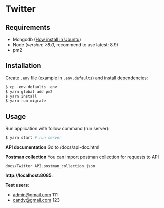 # Twitter

## Requirements
- Mongodb ([How install in Ubuntu](https://www.digitalocean.com/community/tutorials/how-to-install-mongodb-on-ubuntu-16-04))
- Node (*version: >8.0*, recommend to use latest: 8.9)
- pm2

## Installation

Create `.env` file (example in `.env.defaults`) and install dependencies:

```bash
$ cp .env.defaults .env
$ yarn global add pm2
$ yarn install
$ yarn run migrate
```

## Usage

Run application with follow command (run server):

```bash
$ yarn start # run server
```

**API documentation**
Go to /docs/api-doc.html

**Postman collection**
You can import postman collection for requests to API 

```
docs/Twitter API.postman_collection.json
```

**http://localhost:8085**.

**Test users**:

- admin@gmail.com 111
- candy@gmail.com 123

